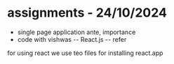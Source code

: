<!-- @format -->

# assignments - 24/10/2024

- single page application ante, importance
- code with vishwas -- React.js -- refer

for using react we use teo files for installing react.app
<script src="https://unpkg.com/react@18/umd/react.development.js"></script>
<script src="https://unpkg.com/react-dom@18/umd/react-dom.development.js"></script>

